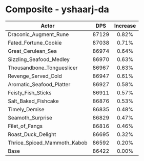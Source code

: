 # Composite - yshaarj-da
| Actor | DPS | Increase |
|---|:---:|:---:|
|Draconic_Augment_Rune|87129|0.82%|
|Fated_Fortune_Cookie|87038|0.71%|
|Great_Cerulean_Sea|86974|0.64%|
|Sizzling_Seafood_Medley|86970|0.63%|
|Thousandbone_Tongueslicer|86967|0.63%|
|Revenge_Served_Cold|86947|0.61%|
|Aromatic_Seafood_Platter|86927|0.58%|
|Feisty_Fish_Sticks|86911|0.57%|
|Salt_Baked_Fishcake|86876|0.53%|
|Timely_Demise|86835|0.48%|
|Seamoth_Surprise|86829|0.47%|
|Filet_of_Fangs|86816|0.46%|
|Roast_Duck_Delight|86695|0.32%|
|Thrice_Spiced_Mammoth_Kabob|86592|0.20%|
|Base|86422|0.00%|
